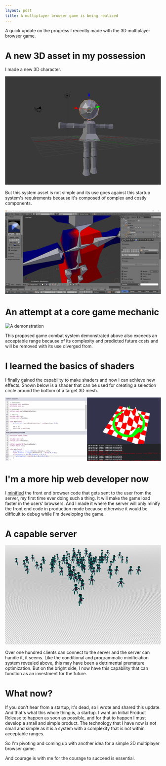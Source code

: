 ```yaml
---
layout: post
title: A multiplayer browser game is being realized
---
```


A quick update on the progress I recently made with the 3D multiplayer browser game.

# A new 3D asset in my possession

I made a new 3D character.

![3D kawaii art asset](/assets/images/possibly_kawaii.gif "Gaining experience in creating simple and kawaii 3D art.")

But this system asset is not simple and its use goes against this startup system's requirements because it's composed of complex and costly components.

![Texture painting](/assets/images/weight_painting_tedium.gif "Discovering a new complexity and cost.")

# An attempt at a core game mechanic

![A demonstration](/assets/images/networked_rpg_combat.gif "Networked RPG combat in the browser.")

This proposed game combat system demonstrated above also exceeds an acceptable range because of its complexity and predicted future costs and will be removed with its use diverged from.

# I learned the basics of shaders

I finally gained the capability to make shaders and now I can achieve new effects. Shown below is a shader that can be used for creating a selection circle around the bottom of a target 3D mesh.

![Shader showcase](/assets/images/selection_circle_shader.gif "Selection circle shader.")

# I'm a more hip web developer now

I [minified](https://en.wikipedia.org/wiki/Minification_(programming)) the front end browser code that gets sent to the user from the server, my first time ever doing such a thing. It will make the game load faster in the users' browsers. And I made it where the server will only minify the front end code in production mode because otherwise it would be difficult to debug while I'm developing the game.

# A capable server

![200 players](/assets/images/200_players_test.gif "A test to see how the server handles 200 connected clients.")

Over one hundred clients can connect to the server and the server can handle it, it seems. Like the conditional and programmatic minificiation system revealed above, this may have been a detrimental premature optimization. But on the bright side, I now have this capability that can function as an investment for the future.

# What now?

If you don't hear from a startup, it's dead, so I wrote and shared this update. And that's what this whole thing is, a startup. I want an Initial Product Release to happen as soon as possible, and for that to happen I must develop a small and simple product. The technology that I have now is not small and simple as it is a system with a complexity that is not within acceptable ranges.

So I'm pivoting and coming up with another idea for a simple 3D multiplayer browser game.

And courage is with me for the courage to succeed is essential.